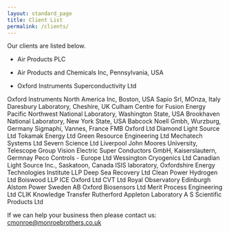 ```yaml
---
layout: standard_page
title: Client List
permalink: /clients/
---
```


Our clients are listed below.

* Air Products PLC

* Air Products and Chemicals Inc, Pennsylvania, USA

* Oxford Instruments Superconductivity Ltd

Oxford Instruments North America Inc, Boston, USA
Sapio Srl, MOnza, Italy
Daresbury Laboratory, Cheshire, UK
Culham Centre for Fusion Energy
Pacific Northwest National Laboratory, Washington State, USA
Brookhaven National Laboratory, New York State, USA
Babcock Noell Gmbh, Wurzburg, Germany
Sigmaphi, Vannes, France
FMB Oxford Ltd
Diamond Light Source Ltd
Tokamak Energy Ltd
Green Resource Engineering Ltd
Mechatech Systems Ltd
Severn Science Ltd
Liverpool John Moores University, Telescope Group
Vision Electric Super Conductors GmbH, Kaiserslautern, Germnay
Peco Controls - Europe Ltd
Wessington Cryogenics Ltd
Canadian Light Source Inc., Saskatoon, Canada
ISIS laboratory, Oxfordshire
Energy Technologies Institute LLP
Deep Sea Recovery Ltd
Clean Power Hydrogen Ltd
Boiswood LLP
ICE Oxford Ltd
CVT Ltd
Royal Observatory Edinburgh
Alstom Power Sweden AB
Oxford Biosensors Ltd
Merit Process Engineering Ltd
CLIK Knowledge Transfer
Rutherford Appleton Laboratory
A S Scientific Products Ltd



If we can help your business then please contact us: [cmonroe@monroebrothers.co.uk](cmonroe@monroebrothers.co.uk)

